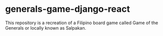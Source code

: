 # generals-game-django-react
This repository is a recreation of a Filipino board game called Game of the Generals or locally known as Salpakan.
